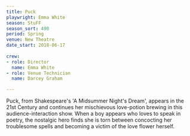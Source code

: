 ```yaml
---
title: Puck
playwright: Emma White
season: StuFF
season_sort: 490
period: Spring
venue: New Theatre
date_start: 2018-06-17
  
crew:
- role: Director 
  name: Emma White
- role: Venue Technician
  name: Darcey Graham

---
```


Puck, from Shakespeare's 'A Midsummer Night's Dream', appears in the 21st Century and continues her mischievous love-potion brewing in this audience-interaction show. When a boy appears who loves to speak in poetry, the nostalgic hero finds she is torn between concocting her troublesome spells and becoming a victim of the love flower herself.
